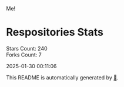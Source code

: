 Me!

# Respositories Stats
Stars Count: 240  
Forks Count: 7

2025-01-30 00:11:06  

This README is automatically generated by [🐰](https://github.com/rnitta/rnitta).
